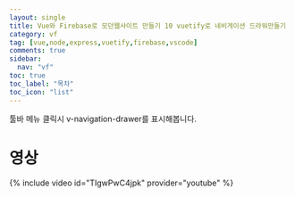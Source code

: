 ```yaml
---
layout: single
title: Vue와 Firebase로 모던웹사이트 만들기 10 vuetify로 네비게이션 드라워만들기
category: vf
tag: [vue,node,express,vuetify,firebase,vscode]
comments: true
sidebar:
  nav: "vf"
toc: true
toc_label: "목차"
toc_icon: "list"
---
```


툴바 메뉴 클릭시 v-navigation-drawer를 표시해봅니다.

# 영상

{% include video id="TIgwPwC4jpk" provider="youtube" %}
